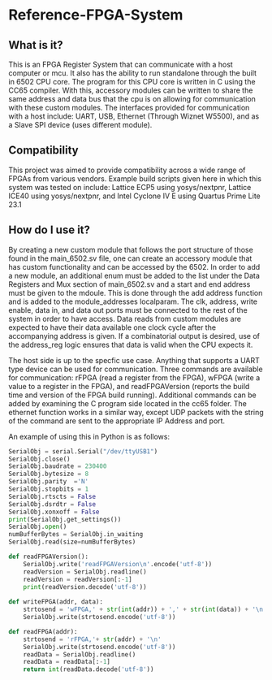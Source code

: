 # Reference-FPGA-System
## What is it?
This is an FPGA Register System that can communicate with a host computer or mcu. It also has the ability to run standalone through the built in 6502 CPU core. The program for this CPU core is written in C using the CC65 compiler. With this, accessory modules can be written to share the same address and data bus that the cpu is on allowing for communication with these custom modules. The interfaces provided for communication with a host include: UART, USB, Ethernet (Through Wiznet W5500), and as a Slave SPI device (uses different module).

## Compatibility
This project was aimed to provide compatibility across a wide range of FPGAs from various vendors. Example build scripts given here in which this system was tested on include: Lattice ECP5 using yosys/nextpnr, Lattice ICE40 using yosys/nextpnr, and Intel Cyclone IV E using Quartus Prime Lite 23.1

## How do I use it?
By creating a new custom module that follows the port structure of those found in the main_6502.sv file, one can create an accessory module that has custom functionality and can be accessed by the 6502. In order to add a new module, an additional enum must be added to the list under the Data Registers and Mux section of main_6502.sv and a start and end address must be given to the mdoule. This is done through the add address function and is added to the module_addresses localparam. The clk, address, write enable, data in, and data out ports must be connected to the rest of the system in order to have access. Data reads from custom modules are expected to have their data available one clock cycle after the accompanying address is given. If a combinatorial output is desired, use of the address_reg logic ensures that data is valid when the CPU expects it.

The host side is up to the specfic use case. Anything that supports a UART type device can be used for communication. Three commands are available for communication: rFPGA (read a register from the FPGA), wFPGA (write a value to a register in the FPGA), and readFPGAVersion (reports the build time and version of the FPGA build running). Additional commands can be added by examining the C program side located in the cc65 folder. The ethernet function works in a similar way, except UDP packets with the string of the command are sent to the appropriate IP Address and port.

An example of using this in Python is as follows:
```Python
SerialObj = serial.Serial("/dev/ttyUSB1")
SerialObj.close()
SerialObj.baudrate = 230400
SerialObj.bytesize = 8
SerialObj.parity  ='N'
SerialObj.stopbits = 1
SerialObj.rtscts = False
SerialObj.dsrdtr = False
SerialObj.xonxoff = False
print(SerialObj.get_settings())
SerialObj.open()
numBufferBytes = SerialObj.in_waiting
SerialObj.read(size=numBufferBytes)

def readFPGAVersion():
    SerialObj.write('readFPGAVersion\n'.encode('utf-8'))
    readVersion = SerialObj.readline()
    readVersion = readVersion[:-1]
    print(readVersion.decode('utf-8'))
    
def writeFPGA(addr, data):
    strtosend = 'wFPGA,' + str(int(addr)) + ',' + str(int(data)) + '\n'
    SerialObj.write(strtosend.encode('utf-8'))

def readFPGA(addr):
    strtosend = 'rFPGA,'+ str(addr) + '\n'
    SerialObj.write(strtosend.encode('utf-8'))
    readData = SerialObj.readline()
    readData = readData[:-1]
    return int(readData.decode('utf-8'))

